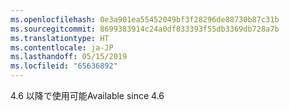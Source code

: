 ```yaml
---
ms.openlocfilehash: 0e3a901ea55452049bf3f28296de88730b87c31b
ms.sourcegitcommit: 8699383914c24a0df033393f55db3369db728a7b
ms.translationtype: HT
ms.contentlocale: ja-JP
ms.lasthandoff: 05/15/2019
ms.locfileid: "65636892"
---
```

<span data-ttu-id="9d0e4-101">4.6 以降で使用可能</span><span class="sxs-lookup"><span data-stu-id="9d0e4-101">Available since 4.6</span></span>
